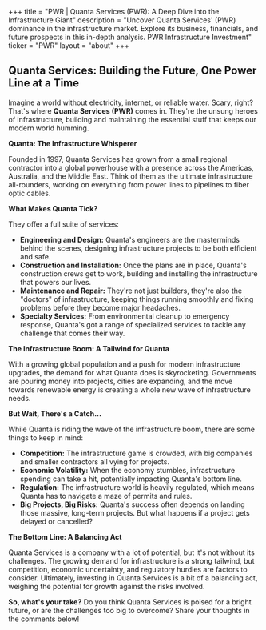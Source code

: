 +++
title = "PWR |  Quanta Services (PWR): A Deep Dive into the Infrastructure Giant"
description = "Uncover Quanta Services' (PWR) dominance in the infrastructure market. Explore its business, financials, and future prospects in this in-depth analysis. PWR Infrastructure Investment"
ticker = "PWR"
layout = "about"
+++

        


## Quanta Services: Building the Future, One Power Line at a Time 

Imagine a world without electricity, internet, or reliable water.  Scary, right? That's where **Quanta Services (PWR)** comes in.  They're the unsung heroes of infrastructure, building and maintaining the essential stuff that keeps our modern world humming. 

**Quanta:  The Infrastructure Whisperer**

Founded in 1997, Quanta Services has grown from a small regional contractor into a global powerhouse with a presence across the Americas, Australia, and the Middle East. Think of them as the ultimate infrastructure all-rounders, working on everything from power lines to pipelines to fiber optic cables. 

**What Makes Quanta Tick?**

They offer a full suite of services: 

* **Engineering and Design:**  Quanta's engineers are the masterminds behind the scenes, designing infrastructure projects to be both efficient and safe. 
* **Construction and Installation:**  Once the plans are in place, Quanta's construction crews get to work, building and installing the infrastructure that powers our lives.
* **Maintenance and Repair:**  They're not just builders, they're also the "doctors" of infrastructure, keeping things running smoothly and fixing problems before they become major headaches. 
* **Specialty Services:**  From environmental cleanup to emergency response, Quanta's got a range of specialized services to tackle any challenge that comes their way. 

**The Infrastructure Boom:  A Tailwind for Quanta**

With a growing global population and a push for modern infrastructure upgrades, the demand for what Quanta does is skyrocketing.  Governments are pouring money into projects, cities are expanding, and the move towards renewable energy is creating a whole new wave of infrastructure needs. 

**But Wait, There's a Catch…**

While Quanta is riding the wave of the infrastructure boom, there are some things to keep in mind:

* **Competition:**  The infrastructure game is crowded, with big companies and smaller contractors all vying for projects.  
* **Economic Volatility:**  When the economy stumbles, infrastructure spending can take a hit, potentially impacting Quanta's bottom line. 
* **Regulation:**  The infrastructure world is heavily regulated, which means Quanta has to navigate a maze of permits and rules. 
* **Big Projects, Big Risks:**  Quanta's success often depends on landing those massive, long-term projects.  But what happens if a project gets delayed or cancelled?  

**The Bottom Line: A Balancing Act**

Quanta Services is a company with a lot of potential, but it's not without its challenges.  The growing demand for infrastructure is a strong tailwind, but competition, economic uncertainty, and regulatory hurdles are factors to consider. Ultimately, investing in Quanta Services is a bit of a balancing act, weighing the potential for growth against the risks involved.

**So, what's your take?** Do you think Quanta Services is poised for a bright future, or are the challenges too big to overcome?  Share your thoughts in the comments below! 

        